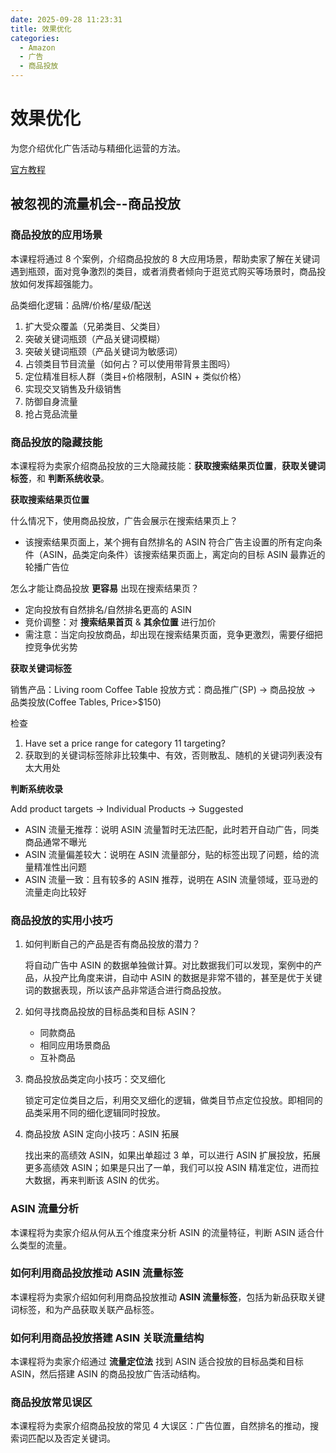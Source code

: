 ```yaml
---
date: 2025-09-28 11:23:31
title: 效果优化
categories:
  - Amazon
  - 广告
  - 商品投放
---
```


# 效果优化

为您介绍优化广告活动与精细化运营的方法。

<!-- more -->

[官方教程](https://advertising.amazon.com/academy/student/collection/56325)

## 被忽视的流量机会--商品投放

### 商品投放的应用场景

本课程将通过 8 个案例，介绍商品投放的 8 大应用场景，帮助卖家了解在关键词遇到瓶颈，面对竞争激烈的类目，或者消费者倾向于逛览式购买等场景时，商品投放如何发挥超强能力。

品类细化逻辑：品牌/价格/星级/配送

1. 扩大受众覆盖（兄弟类目、父类目）
2. 突破关键词瓶颈（产品关键词模糊）
3. 突破关键词瓶颈（产品关键词为敏感词）
4. 占领类目节目流量（如何占？可以使用带背景主图吗）
5. 定位精准目标人群（类目+价格限制，ASIN + 类似价格）
6. 实现交叉销售及升级销售
7. 防御自身流量
8. 抢占竞品流量

### 商品投放的隐藏技能

本课程将为卖家介绍商品投放的三大隐藏技能：**获取搜索结果页位置**，**获取关键词标签**，和 **判断系统收录**。

**获取搜索结果页位置**

什么情况下，使用商品投放，广告会展示在搜索结果页上？

- 该搜索结果页面上，某个拥有自然排名的 ASIN 符合广告主设置的所有定向条件（ASIN，品类定向条件）该搜索结果页面上，离定向的目标 ASIN 最靠近的轮播广告位

怎么才能让商品投放 **更容易** 出现在搜索结果页？

- 定向投放有自然排名/自然排名更高的 ASIN
- 竞价调整：对 **搜索结果首页** & **其余位置** 进行加价
- 需注意：当定向投放商品，却出现在搜索结果页面，竞争更激烈，需要仔细把控竞争优劣势

**获取关键词标签**

销售产品：Living room Coffee Table
投放方式：商品推广(SP) → 商品投放 → 品类投放(Coffee Tables, Price>$150)

检查

1. Have set a price range for category 11 targeting?
2. 获取到的关键词标签除非比较集中、有效，否则散乱、随机的关键词列表没有太大用处

**判断系统收录**

Add product targets → Individual Products → Suggested

- ASIN 流量无推荐：说明 ASIN 流量暂时无法匹配，此时若开自动广告，同类商品通常不曝光
- ASIN 流量偏差较大：说明在 ASIN 流量部分，贴的标签出现了问题，给的流量精准性出问题
- ASIN 流量一致：且有较多的 ASIN 推荐，说明在 ASIN 流量领域，亚马逊的流量走向比较好

### 商品投放的实用小技巧

1. 如何判断自己的产品是否有商品投放的潜力？

   将自动广告中 ASIN 的数据单独做计算。对比数据我们可以发现，案例中的产品，从投产比角度来讲，自动中 ASIN 的数据是非常不错的，甚至是优于关键词的数据表现，所以该产品非常适合进行商品投放。

2. 如何寻找商品投放的目标品类和目标 ASIN？

   - 同款商品
   - 相同应用场景商品
   - 互补商品

3. 商品投放品类定向小技巧：交叉细化

   锁定可定位类目之后，利用交叉细化的逻辑，做类目节点定位投放。即相同的品类采用不同的细化逻辑同时投放。

4. 商品投放 ASIN 定向小技巧：ASIN 拓展

   找出来的高绩效 ASIN，如果出单超过 3 单，可以进行 ASIN 扩展投放，拓展更多高绩效 ASIN；如果是只出了一单，我们可以投 ASIN 精准定位，进而拉大数据，再来判断该 ASIN 的优劣。

### ASIN 流量分析

本课程将为卖家介绍从何从五个维度来分析 ASIN 的流量特征，判断 ASIN 适合什么类型的流量。

### 如何利用商品投放推动 ASIN 流量标签

本课程将为卖家介绍如何利用商品投放推动 **ASIN 流量标签**，包括为新品获取关键词标签，和为产品获取关联产品标签。

### 如何利用商品投放搭建 ASIN 关联流量结构

本课程将为卖家介绍通过 **流量定位法** 找到 ASIN 适合投放的目标品类和目标 ASIN，然后搭建 ASIN 的商品投放广告活动结构。

### 商品投放常见误区

本课程将为卖家介绍商品投放的常见 4 大误区：广告位置，自然排名的推动，搜索词匹配以及否定关键词。
